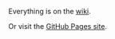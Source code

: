 Everything is on the [wiki](https://github.com/MeanyLodge/History/wiki).

Or visit the [GitHub Pages site](https://meanylodge.github.io/History/).
